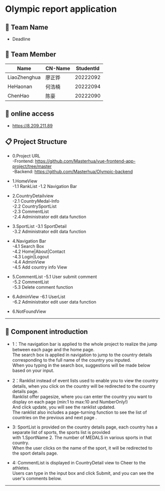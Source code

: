 #  Olympic report application

## 👥 Team Name
-   Deadline

## 👥 Team Member

| Name         | CN-Name   | StudentId  |
|--------------|-----------|------------|
| LiaoZhenghua | 廖正铧    | 20222092   |
| HeHaonan     | 何浩楠    | 20222094   |
| ChenHao      | 陈豪      | 20222090   |

## 🚀 online access
-   https://8.209.211.89

## 📋 Project Structure
-   0.Project URL  
        -Frontend: https://github.com/Masterhua/vue-frontend-app-project/tree/master  
        -Backend:  https://github.com/Masterhua/Olympic-backend  

-   1.HomeView  
        -1.1 RankList
        -1.2 Navigation Bar

-   2.CountryDetailview  
        -2.1 CountryMedal-Info  
        -2.2 CountrySportList  
        -2.3 CommentList  
        -2.4 Administrator edit data function  

-   3.SportList 
        -3.1 SportDetail  
        -3.2 Administrator edit data function  


-   4.Navigation Bar  
        -4.1 Search Box  
        -4.2 Home|About|Contact  
        -4.3 Login|Logout   
        -4.4 AdminView  
        -4.5 Add country info View  

-   5.CommentList
        -5.1 User submit comment  
        -5.2 CommentList  
        -5.3 Delete comment function  

-   6.AdminView
        -6.1 UserList  
        -6.2 Administrator edit user data function  


-   6.NotFoundView


---    
## 🚀 Component introduction

-   1：The navigation bar is applied to the whole project to realize the jump between each page and the home page.  
        The search box is applied in navigation to jump to the country details corresponding to the full name of the country you inputed.  
        When you typing in the search box, suggestions will be made below based on your input.

        
-   2：Ranklist instead of event lists used to enable you to view the country details, when you click on the country will be redirected to the country details page.  
        Ranklist offer pagesize, where you can enter the country you want to display on each page (min:1 to max:10 and NumberOnly!)  
        And click update, you will see the ranklist updated.   
        The ranklist also includes a page-turning function to see the list of countries on the previous and next page .


-   3: SportList is provided on the country details page, each country has a separate list of sports, the sports list is provided   
        with 1.SportName 2. The number of MEDALS in various sports in that country.  
        When the user clicks on the name of the sport, it will be redirected to the sport details page.


-   4: CommentList is displayed in CountryDetail view to Cheer to the athletes.  
        Users can type in the input box and click Submit, and you can see the user's comments below.
---

